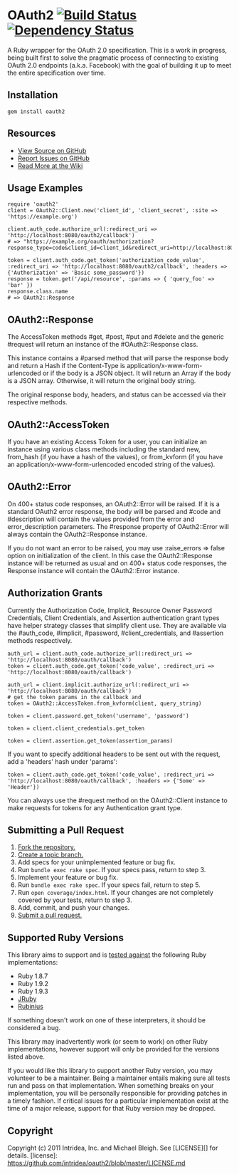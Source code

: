 # OAuth2 [![Build Status](https://secure.travis-ci.org/intridea/oauth2.png?branch=master)][travis] [![Dependency Status](https://gemnasium.com/intridea/oauth2.png?travis)][gemnasium]
A Ruby wrapper for the OAuth 2.0 specification. This is a work in progress,
being built first to solve the pragmatic process of connecting to existing
OAuth 2.0 endpoints (a.k.a. Facebook) with the goal of building it up to meet
the entire specification over time.

[travis]: http://travis-ci.org/intridea/oauth2
[gemnasium]: https://gemnasium.com/intridea/oauth2

## Installation
    gem install oauth2

## Resources
* [View Source on GitHub][code]
* [Report Issues on GitHub][issues]
* [Read More at the Wiki][wiki]

[code]: https://github.com/intridea/oauth2
[issues]: https://github.com/intridea/oauth2/issues
[wiki]: https://wiki.github.com/intridea/oauth2

## Usage Examples
    require 'oauth2'
    client = OAuth2::Client.new('client_id', 'client_secret', :site => 'https://example.org')

    client.auth_code.authorize_url(:redirect_uri => 'http://localhost:8080/oauth2/callback')
    # => "https://example.org/oauth/authorization?response_type=code&client_id=client_id&redirect_uri=http://localhost:8080/oauth2/callback"

    token = client.auth_code.get_token('authorization_code_value', :redirect_uri => 'http://localhost:8080/oauth2/callback', :headers => {'Authorization' => 'Basic some_password'})
    response = token.get('/api/resource', :params => { 'query_foo' => 'bar' })
    response.class.name
    # => OAuth2::Response

## OAuth2::Response
The AccessToken methods #get, #post, #put and #delete and the generic #request
will return an instance of the #OAuth2::Response class.

This instance contains a #parsed method that will parse the response body and
return a Hash if the Content-Type is application/x-www-form-urlencoded or if
the body is a JSON object.  It will return an Array if the body is a JSON
array.  Otherwise, it will return the original body string.

The original response body, headers, and status can be accessed via their
respective methods.

## OAuth2::AccessToken
If you have an existing Access Token for a user, you can initialize an instance
using various class methods including the standard new, from_hash (if you have
a hash of the values), or from_kvform (if you have an
application/x-www-form-urlencoded encoded string of the values).

## OAuth2::Error
On 400+ status code responses, an OAuth2::Error will be raised.  If it is a
standard OAuth2 error response, the body will be parsed and #code and #description will contain the values provided from the error and
error_description parameters.  The #response property of OAuth2::Error will
always contain the OAuth2::Response instance.

If you do not want an error to be raised, you may use :raise_errors => false
option on initialization of the client.  In this case the OAuth2::Response
instance will be returned as usual and on 400+ status code responses, the
Response instance will contain the OAuth2::Error instance.

## Authorization Grants
Currently the Authorization Code, Implicit, Resource Owner Password Credentials, Client Credentials, and Assertion
authentication grant types have helper strategy classes that simplify client
use.  They are available via the #auth_code, #implicit, #password, #client_credentials, and #assertion methods respectively.

    auth_url = client.auth_code.authorize_url(:redirect_uri => 'http://localhost:8080/oauth/callback')
    token = client.auth_code.get_token('code_value', :redirect_uri => 'http://localhost:8080/oauth/callback')

    auth_url = client.implicit.authorize_url(:redirect_uri => 'http://localhost:8080/oauth/callback')
    # get the token params in the callback and
    token = OAuth2::AccessToken.from_kvform(client, query_string)

    token = client.password.get_token('username', 'password')

    token = client.client_credentials.get_token

    token = client.assertion.get_token(assertion_params)

If you want to specify additional headers to be sent out with the
request, add a 'headers' hash under 'params':

    token = client.auth_code.get_token('code_value', :redirect_uri => 'http://localhost:8080/oauth/callback', :headers => {'Some' => 'Header'})

You can always use the #request method on the OAuth2::Client instance to make
requests for tokens for any Authentication grant type.

## Submitting a Pull Request
1. [Fork the repository.][fork]
2. [Create a topic branch.][branch]
3. Add specs for your unimplemented feature or bug fix.
4. Run `bundle exec rake spec`. If your specs pass, return to step 3.
5. Implement your feature or bug fix.
6. Run `bundle exec rake spec`. If your specs fail, return to step 5.
7. Run `open coverage/index.html`. If your changes are not completely covered
   by your tests, return to step 3.
8. Add, commit, and push your changes.
9. [Submit a pull request.][pr]

[fork]: http://help.github.com/fork-a-repo/
[branch]: http://learn.github.com/p/branching.html
[pr]: http://help.github.com/send-pull-requests/

## Supported Ruby Versions
This library aims to support and is [tested against][travis] the following Ruby
implementations:

* Ruby 1.8.7
* Ruby 1.9.2
* Ruby 1.9.3
* [JRuby][]
* [Rubinius][]

[jruby]: http://www.jruby.org/
[rubinius]: http://rubini.us/

If something doesn't work on one of these interpreters, it should be considered
a bug.

This library may inadvertently work (or seem to work) on other Ruby
implementations, however support will only be provided for the versions listed
above.

If you would like this library to support another Ruby version, you may
volunteer to be a maintainer. Being a maintainer entails making sure all tests
run and pass on that implementation. When something breaks on your
implementation, you will be personally responsible for providing patches in a
timely fashion. If critical issues for a particular implementation exist at the
time of a major release, support for that Ruby version may be dropped.

## Copyright
Copyright (c) 2011 Intridea, Inc. and Michael Bleigh.
See [LICENSE][] for details.
[license]: https://github.com/intridea/oauth2/blob/master/LICENSE.md
